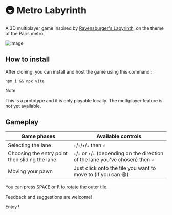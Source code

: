 # :metro: Metro Labyrinth

A 3D multiplayer game inspired by [Ravensburger's Labyrinth](https://www.ravensburger.us/products/games/family-games/labyrinth-26448/index.html), on the theme of the Paris metro.

![image](https://github.com/vegasword/MetroLabyrinth/assets/66827361/188e7ca8-477a-43b9-93e9-28838eea49c6)

## How to install

After cloning, you can install and host the game using this command :

`npm i && npx vite`

> [!NOTE]
> This is a prototype and it is only playable locally. The multiplayer feature is not yet available.

## Gameplay

| Game phases | Available controls |
| --- | --- |
| Selecting the lane | <kbd>←</kbd>/<kbd>→</kbd>/<kbd>↑</kbd>/<kbd>↓</kbd> then <kbd>⏎</kbd> |
| Choosing the entry point then sliding the lane | <kbd>←</kbd>/<kbd>→</kbd> or <kbd>↑</kbd>/<kbd>↓</kbd> (depending on the direction of the lane you've chosen) then <kbd>⏎</kbd> |
| Moving your pawn | Just click onto the tile you want to move to (if you can 😃) |

You can press <kbd>SPACE</kbd> or <kbd>R</kbd> to rotate the outer tile.

Feedback and suggestions are welcome!

Enjoy !
